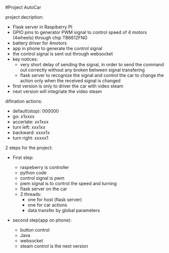 #Project AutoCar 

project decription: 
- Flask server in Raspiberry PI
- GPIO pins to generator PWM signal to control speed of 4 motors (4wheels) through chip TB6612FNG
- battery driver for 4motors
- app in phone to generate the control signal 
- the control signal is sent out through websocket
- key notices: 
    - very short delay of sending the signal, in order to send the command out correctly without any broken between signal transfering
    - flask server to recognize the signal and control the car to change the action only when the received signal is changed
- first version is only to driver the car with video steam
- next version will integriate the video steam 


difination actions:
- default(stop): 000000
- go: x1xxxx
- accerlate: xx1xxx
- turn left: xxx1xx
- backward: xxxx1x
- turn right: xxxxx1

2 steps for the project:
- First step:
    - raspeberry is controller
    - python code
    - control signal is pwm
    - pwm signal is to control the speed and turning
    - flask server on the car
    - 2 threads:
      - one for host (flask server)
       - one for car actions
      - data transfer by global parameters

- second step(app on phone):
    - button control
    - Java
    - websocket
    - steam control is the next version